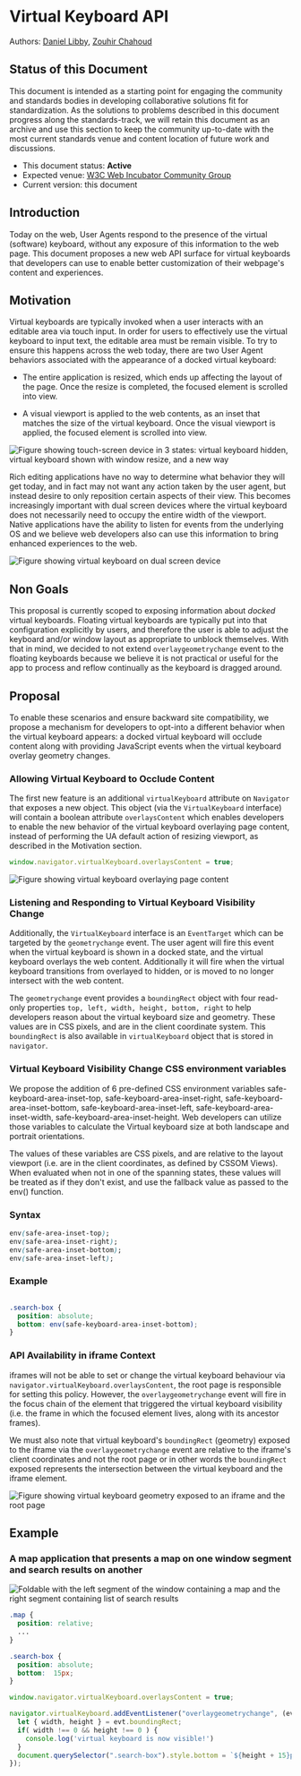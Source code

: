 # Virtual Keyboard API

Authors: [Daniel Libby](https://github.com/dlibby-), [Zouhir Chahoud](https://github.com/Zouhir)

## Status of this Document
This document is intended as a starting point for engaging the community and standards bodies in developing collaborative solutions fit for standardization. As the solutions to problems described in this document progress along the standards-track, we will retain this document as an archive and use this section to keep the community up-to-date with the most current standards venue and content location of future work and discussions.
* This document status: **Active**
* Expected venue: [W3C Web Incubator Community Group](https://wicg.io/) 
* Current version: this document

## Introduction

Today on the web, User Agents respond to the presence of the virtual (software) keyboard, without any exposure of this information to the web page. This document proposes a new web API surface for virtual keyboards that developers can use to enable better customization of their webpage's content and experiences.

## Motivation

Virtual keyboards are typically invoked when a user interacts with an editable area via touch input. In order for users to effectively use the virtual keyboard to input text, the editable area must be remain visible. To try to ensure this happens across the web today, there are two User Agent behaviors associated with the appearance of a docked virtual keyboard:

- The entire application is resized, which ends up affecting the layout of the page. Once the resize is completed, the focused element is scrolled into view.

- A visual viewport is applied to the web contents, as an inset that matches the size of the virtual keyboard. Once the visual viewport is applied, the focused element is scrolled into view.

![Figure showing touch-screen device in 3 states: virtual keyboard hidden, virtual keyboard shown with window resize, and a new way ](single-touch-screen-device.png)

Rich editing applications have no way to determine what behavior they will get today, and in fact may not want any action taken by the user agent, but instead desire to only reposition certain aspects of their view. This becomes increasingly important with dual screen devices where the virtual keyboard does not necessarily need to occupy the entire width of the viewport. Native applications have the ability to listen for events from the underlying OS and we believe web developers also can use this information to bring enhanced experiences to the web.

![Figure showing virtual keyboard on dual screen device](dual-screen-device.png)

## Non Goals

This proposal is currently scoped to exposing information about *docked* virtual keyboards. Floating virtual keyboards are typically put into that configuration explicitly by users, and therefore the user is able to adjust the keyboard and/or window layout as appropriate to unblock themselves. With that in mind, we decided to not extend `overlaygeometrychange` event to the floating keyboards because we believe it is not practical or useful for the app to process and reflow continually as the keyboard is dragged around.

## Proposal

To enable these scenarios and ensure backward site compatibility, we propose a mechanism for developers to opt-into a different behavior when the virtual keyboard appears: a docked virtual keyboard will occlude content along with providing JavaScript events when the virtual keyboard overlay geometry changes.

### Allowing Virtual Keyboard to Occlude Content

The first new feature is an additional `virtualKeyboard` attribute on `Navigator` that exposes a new object. This object (via the `VirtualKeyboard` interface) will contain a boolean attribute `overlaysContent` which enables developers to enable the new behavior of the virtual keyboard overlaying page content, instead of performing the UA default action of resizing viewport, as described in the Motivation section.

```javascript
window.navigator.virtualKeyboard.overlaysContent = true;
```

![Figure showing virtual keyboard overlaying page content](keyboard-occluding-content.png)


### Listening and Responding to Virtual Keyboard Visibility Change

Additionally, the `VirtualKeyboard` interface is an `EventTarget` which can be targeted by the `geometrychange` event. The user agent will fire this event when the virtual keyboard is shown in a docked state, and the virtual keyboard overlays the web content. Additionally it will fire when the virtual keyboard transitions from overlayed to hidden, or is moved to no longer intersect with the web content.

The `geometrychange` event provides a `boundingRect` object with four read-only properties `top, left, width, height, bottom, right` to help developers reason about the virtual keyboard size and geometry. These values are in CSS pixels, and are in the client coordinate system. This `boundingRect` is also available in `virtualKeyboard` object that is stored in `navigator`.

### Virtual Keyboard Visibility Change CSS environment variables 

We propose the addition of 6 pre-defined CSS environment variables safe-keyboard-area-inset-top, safe-keyboard-area-inset-right, safe-keyboard-area-inset-bottom, safe-keyboard-area-inset-left, safe-keyboard-area-inset-width, safe-keyboard-area-inset-height. Web developers can utilize those variables to calculate the Virtual keyboard size at both landscape and portrait orientations.

The values of these variables are CSS pixels, and are relative to the layout viewport (i.e. are in the client coordinates, as defined by CSSOM Views). When evaluated when not in one of the spanning states, these values will be treated as if they don't exist, and use the fallback value as passed to the env() function.

### Syntax
```css
env(safe-area-inset-top);
env(safe-area-inset-right);
env(safe-area-inset-bottom);
env(safe-area-inset-left);
```

### Example
```css

.search-box {
  position: absolute;
  bottom: env(safe-keyboard-area-inset-bottom);
}
```

### API Availability in iframe Context

iframes will not be able to set or change the virtual keyboard behaviour via `navigator.virtualKeyboard.overlaysContent`, the root page is responsible for setting this policy. However, the `overlaygeometrychange` event will fire in the focus chain of the element that triggered the virtual keyboard visibility (i.e. the frame in which the focused element lives, along with its ancestor frames).

We must also note that virtual keyboard's `boundingRect` (geometry) exposed to the iframe via the `overlaygeometrychange` event are relative to the iframe's client coordinates and not the root page or in other words the `boundingRect` exposed represents the intersection between the virtual keyboard and the iframe element.

![Figure showing virtual keyboard geometry exposed to an iframe and the root page](keyboard-occluding-content.png)

## Example

### A map application that presents a map on one window segment and search results on another

![Foldable with the left segment of the window containing a map and the right segment containing list of search results](example.png)


```css
.map {
  position: relative;
  ...
}

.search-box {
  position: absolute;
  bottom:  15px;
}
```

```javascript
window.navigator.virtualKeyboard.overlaysContent = true;

navigator.virtualKeyboard.addEventListener("overlaygeometrychange", (evt) => {
  let { width, height } = evt.boundingRect;
  if( width !== 0 && height !== 0 ) {
    console.log('virtual keyboard is now visible!')
  }
  document.querySelector(".search-box").style.bottom = `${height + 15}px`;
});
```
